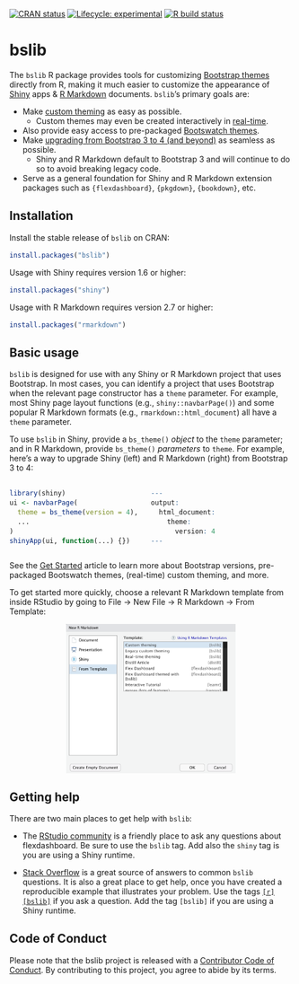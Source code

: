 
<!-- badges: start -->

[![CRAN
status](https://www.r-pkg.org/badges/version/bslib)](https://cran.r-project.org/package=bslib)
[![Lifecycle:
experimental](https://img.shields.io/badge/lifecycle-experimental-orange.svg)](https://www.tidyverse.org/lifecycle/#experimental)
[![R build
status](https://github.com/rstudio/bslib/workflows/R-CMD-check/badge.svg)](https://github.com/rstudio/bslib/actions)

<!-- badges: end -->

<style type="text/css">
@media (min-width: 800px){.usage{display:flex}.usage *{flex:1}}
</style>

# bslib

The `bslib` R package provides tools for customizing [Bootstrap
themes](https://getbootstrap.com/docs/4.6/getting-started/theming/)
directly from R, making it much easier to customize the appearance of
[Shiny](https://shiny.rstudio.com/) apps & [R
Markdown](https://rmarkdown.rstudio.com/) documents. `bslib`’s primary
goals are:

  - Make [custom
    theming](https://rstudio.github.io/bslib/articles/bslib.html#custom)
    as easy as possible.
      - Custom themes may even be created interactively in
        [real-time](https://rstudio.github.io/bslib/articles/bslib.html#real-time).
  - Also provide easy access to pre-packaged [Bootswatch
    themes](https://rstudio.github.io/bslib/articles/bslib.html#bootswatch).
  - Make [upgrading from Bootstrap 3 to 4 (and
    beyond)](https://rstudio.github.io/bslib/articles/bslib.html#versions)
    as seamless as possible.
      - Shiny and R Markdown default to Bootstrap 3 and will continue to
        do so to avoid breaking legacy code.
  - Serve as a general foundation for Shiny and R Markdown extension
    packages such as `{flexdashboard}`, `{pkgdown}`, `{bookdown}`, etc.

## Installation

Install the stable release of `bslib` on CRAN:

``` r
install.packages("bslib")
```

Usage with Shiny requires version 1.6 or higher:

``` r
install.packages("shiny")
```

Usage with R Markdown requires version 2.7 or higher:

``` r
install.packages("rmarkdown")
```

## Basic usage

`bslib` is designed for use with any Shiny or R Markdown project that
uses Bootstrap. In most cases, you can identify a project that uses
Bootstrap when the relevant page constructor has a `theme` parameter.
For example, most Shiny page layout functions (e.g.,
`shiny::navbarPage()`) and some popular R Markdown formats (e.g.,
`rmarkdown::html_document`) all have a `theme` parameter.

To use `bslib` in Shiny, provide a `bs_theme()` *object* to the `theme`
parameter; and in R Markdown, provide `bs_theme()` *parameters* to
`theme`. For example, here’s a way to upgrade Shiny (left) and R
Markdown (right) from Bootstrap 3 to 4:

<div class="usage">

``` r
library(shiny)
ui <- navbarPage(
  theme = bs_theme(version = 4),
  ...
)
shinyApp(ui, function(...) {})
```

``` r
---
output:
  html_document:
    theme:
      version: 4
---
```

</div>

See the [Get
Started](https://rstudio.github.io/bslib/articles/bslib.html) article to
learn more about Bootstrap versions, pre-packaged Bootswatch themes,
(real-time) custom theming, and more.

To get started more quickly, choose a relevant R Markdown template from
inside RStudio by going to File -\> New File -\> R Markdown -\> From
Template:

<img src="man/figures/rstudio-templates.png" width="60%" style="display: block; margin: auto;" />

## Getting help

There are two main places to get help with `bslib`:

  - The [RStudio
    community](https://community.rstudio.com/tags/c/R-Markdown/10/bslib)
    is a friendly place to ask any questions about flexdashboard. Be
    sure to use the `bslib` tag. Add also the `shiny` tag is you are
    using a Shiny runtime.

  - [Stack Overflow](https://stackoverflow.com/questions/tagged/bslib)
    is a great source of answers to common `bslib` questions. It is also
    a great place to get help, once you have created a reproducible
    example that illustrates your problem. Use the tags
    [`[r][bslib]`](https://stackoverflow.com/questions/tagged/bslib+r)
    if you ask a question. Add the tag `[bslib]` if you are using a
    Shiny runtime.

## Code of Conduct

Please note that the bslib project is released with a [Contributor Code
of
Conduct](https://github.com/rstudio/bslib/blob/master/CODE_OF_CONDUCT.md).
By contributing to this project, you agree to abide by its terms.

